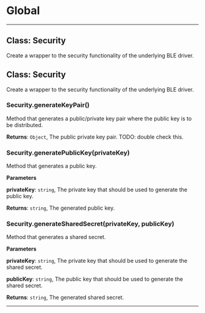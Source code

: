 # Global





* * *

## Class: Security
Create a wrapper to the security functionality of the underlying BLE driver.


## Class: Security
Create a wrapper to the security functionality of the underlying BLE driver.

### Security.generateKeyPair() 

Method that generates a public/private key pair where the public key is to be distributed.

**Returns**: `Object`, The public private key pair. TODO: double check this.

### Security.generatePublicKey(privateKey) 

Method that generates a public key.

**Parameters**

**privateKey**: `string`, The private key that should be used to generate the public key.

**Returns**: `string`, The generated public key.

### Security.generateSharedSecret(privateKey, publicKey) 

Method that generates a shared secret.

**Parameters**

**privateKey**: `string`, The private key that should be used to generate the shared secret.

**publicKey**: `string`, The public key that should be used to generate the shared secret.

**Returns**: `string`, The generated shared secret.



* * *










